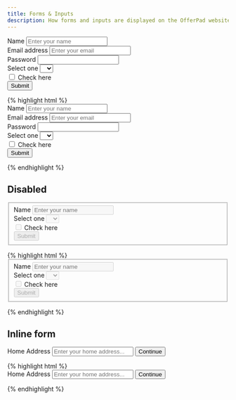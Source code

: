 ```yaml
---
title: Forms & Inputs
description: How forms and inputs are displayed on the OfferPad website.
---
```


<div class="op-example">
    <form>
        <div class="form-group">
            <label for="name">Name</label>
            <input type="text" class="form-control" name="name" id="name" placeholder="Enter your name" />
        </div>
        <div class="form-group">
            <label for="email">Email address</label>
            <input type="email" class="form-control" name="email" id="email" placeholder="Enter your email" />
        </div>
        <div class="form-group">
            <label for="password">Password</label>
            <input type="password" class="form-control" name="password" id="password" />
        </div>
        <div class="form-group">
            <label for="select">Select one</label>
            <select class="form-control" id="select" name="select">
                <option></option>
                <option>1</option>
                <option>2</option>
                <option>3</option>
                <option>4</option>
                <option>5</option>
            </select>
        </div>
        <div class="form-group">
            <div class="form-check">
                <label class="form-check__label">
                    <input type="checkbox" class="form-check__input" />
                    Check here
                </label>
            </div>
        </div>
        <button type="submit" class="btn btn--primary">Submit</button>
    </form>
</div>
{% highlight html %}
<form>
    <div class="form-group">
        <label for="name">Name</label>
        <input type="text" class="form-control" name="name" id="name" placeholder="Enter your name" />
    </div>
    <div class="form-group">
        <label for="email">Email address</label>
        <input type="email" class="form-control" name="email" id="email" placeholder="Enter your email" />
    </div>
    <div class="form-group">
        <label for="password">Password</label>
        <input type="password" class="form-control" name="password" id="password" />
    </div>
    <div class="form-group">
        <label for="select">Select one</label>
        <select class="form-control" id="select" name="select">
            <option></option>
            <option>1</option>
            <option>2</option>
            <option>3</option>
            <option>4</option>
            <option>5</option>
        </select>
    </div>
    <div class="form-group">
        <div class="form-check">
            <label class="form-check__label">
                <input type="checkbox" class="form-check__input" />
                Check here
            </label>
        </div>
    </div>
    <button type="submit" class="btn btn--primary">Submit</button>
</form>
{% endhighlight %}

## Disabled

<div class="op-example">
    <form>
        <fieldset disabled>
            <div class="form-group">
                <label for="disabledText">Name</label>
                <input type="text" class="form-control" name="disabledText" id="disabledText" placeholder="Enter your name" />
            </div>
            <div class="form-group">
                <label for="disabledSelect">Select one</label>
                <select class="form-control" id="disabledSelect" name="disabledSelect">
                    <option></option>
                    <option>1</option>
                    <option>2</option>
                    <option>3</option>
                    <option>4</option>
                    <option>5</option>
                </select>
            </div>
            <div class="form-check">
                <label class="form-check__label">
                    <input type="checkbox" class="form-check__input" />
                    Check here
                </label>
            </div>
            <button type="submit" class="btn btn--primary">Submit</button>
        </fieldset>
    </form>
</div>
{% highlight html %}
<form>
    <fieldset disabled>
        <div class="form-group">
            <label for="disabledText">Name</label>
            <input type="text" class="form-control" name="disabledText" id="disabledText" placeholder="Enter your name" />
        </div>
        <div class="form-group">
            <label for="disabledSelect">Select one</label>
            <select class="form-control" id="disabledSelect" name="disabledSelect">
                <option></option>
                <option>1</option>
                <option>2</option>
                <option>3</option>
                <option>4</option>
                <option>5</option>
            </select>
        </div>
        <div class="form-check">
            <label class="form-check__label">
                <input type="checkbox" class="form-check__input" />
                Check here
            </label>
        </div>
        <button type="submit" class="btn btn--primary">Submit</button>
    </fieldset>
</form>
{% endhighlight %}

## Inline form

<div class="op-example">
    <form class="form-inline">
        <label class="sr-only" for="inlineAddress">Home Address</label>
        <input type="text" class="form-control mr-s" id="inlineAddress" name="inlineAddress" placeholder="Enter your home address..." />
        <button type="submit" class="btn btn--primary">Continue</button>
    </form>
</div>
{% highlight html %}
<form class="form-inline">
    <label class="sr-only" for="inlineAddress">Home Address</label>
    <input type="text" class="form-control mr-s" id="inlineAddress" name="inlineAddress" placeholder="Enter your home address..." />
    <button type="submit" class="btn btn--primary">Continue</button>
</form>
{% endhighlight %}
